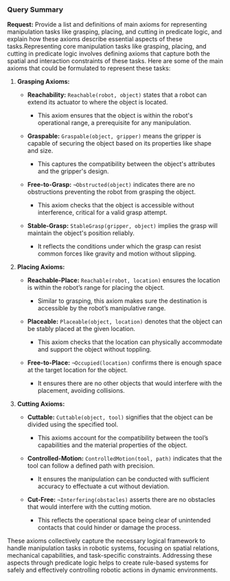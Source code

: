 ### Query Summary

**Request:** Provide a list and definitions of main axioms for representing manipulation tasks like grasping, placing, and cutting in predicate logic, and explain how these axioms describe essential aspects of these tasks.Representing core manipulation tasks like grasping, placing, and cutting in predicate logic involves defining axioms that capture both the spatial and interaction constraints of these tasks. Here are some of the main axioms that could be formulated to represent these tasks:

1. **Grasping Axioms:**
   - **Reachability:** `Reachable(robot, object)` states that a robot can extend its actuator to where the object is located.
     - This axiom ensures that the object is within the robot's operational range, a prerequisite for any manipulation.
     
   - **Graspable:** `Graspable(object, gripper)` means the gripper is capable of securing the object based on its properties like shape and size.
     - This captures the compatibility between the object's attributes and the gripper's design.
     
   - **Free-to-Grasp:** `¬Obstructed(object)` indicates there are no obstructions preventing the robot from grasping the object.
     - This axiom checks that the object is accessible without interference, critical for a valid grasp attempt.
   
   - **Stable-Grasp:** `StableGrasp(gripper, object)` implies the grasp will maintain the object's position reliably.
     - It reflects the conditions under which the grasp can resist common forces like gravity and motion without slipping.

2. **Placing Axioms:**
   - **Reachable-Place:** `Reachable(robot, location)` ensures the location is within the robot’s range for placing the object.
     - Similar to grasping, this axiom makes sure the destination is accessible by the robot’s manipulative range.
     
   - **Placeable:** `Placeable(object, location)` denotes that the object can be stably placed at the given location.
     - This axiom checks that the location can physically accommodate and support the object without toppling.
     
   - **Free-to-Place:** `¬Occupied(location)` confirms there is enough space at the target location for the object.
     - It ensures there are no other objects that would interfere with the placement, avoiding collisions.

3. **Cutting Axioms:**
   - **Cuttable:** `Cuttable(object, tool)` signifies that the object can be divided using the specified tool.
     - This axioms account for the compatibility between the tool’s capabilities and the material properties of the object.
     
   - **Controlled-Motion:** `ControlledMotion(tool, path)` indicates that the tool can follow a defined path with precision.
     - It ensures the manipulation can be conducted with sufficient accuracy to effectuate a cut without deviation.
     
   - **Cut-Free:** `¬Interfering(obstacles)` asserts there are no obstacles that would interfere with the cutting motion.
     - This reflects the operational space being clear of unintended contacts that could hinder or damage the process.

These axioms collectively capture the necessary logical framework to handle manipulation tasks in robotic systems, focusing on spatial relations, mechanical capabilities, and task-specific constraints. Addressing these aspects through predicate logic helps to create rule-based systems for safely and effectively controlling robotic actions in dynamic environments.